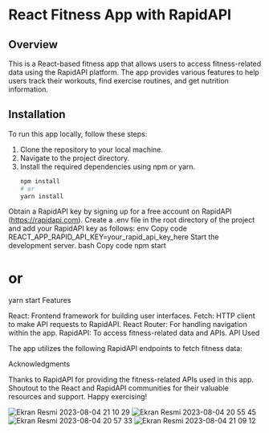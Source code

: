 # React Fitness App with RapidAPI

## Overview
This is a React-based fitness app that allows users to access fitness-related data using the RapidAPI platform. The app provides various features to help users track their workouts, find exercise routines, and get nutrition information.

## Installation
To run this app locally, follow these steps:

1. Clone the repository to your local machine.
2. Navigate to the project directory.
3. Install the required dependencies using npm or yarn.
   ```bash
   npm install
   # or
   yarn install
Obtain a RapidAPI key by signing up for a free account on RapidAPI (https://rapidapi.com).
Create a .env file in the root directory of the project and add your RapidAPI key as follows:
env
Copy code
REACT_APP_RAPID_API_KEY=your_rapid_api_key_here
Start the development server.
bash
Copy code
npm start
# or
yarn start
Features



React: Frontend framework for building user interfaces.
Fetch: HTTP client to make API requests to RapidAPI.
React Router: For handling navigation within the app.
RapidAPI: To access fitness-related data and APIs.
API Used

The app utilizes the following RapidAPI endpoints to fetch fitness data:



Acknowledgments

Thanks to RapidAPI for providing the fitness-related APIs used in this app.
Shoutout to the React and RapidAPI communities for their valuable resources and support.
Happy exercising!

![Ekran Resmi 2023-08-04 21 10 29](https://github.com/ArafatYilmaz01/GYM/assets/26061773/431cf4b7-528e-4855-acb2-d7667b0afd69)
![Ekran Resmi 2023-08-04 20 55 45](https://github.com/ArafatYilmaz01/GYM/assets/26061773/384cdfcb-04f1-41ef-9090-70dc3ab1fdd9)
![Ekran Resmi 2023-08-04 20 57 33](https://github.com/ArafatYilmaz01/GYM/assets/26061773/cf5be363-3c13-4cd2-a5aa-194ca1b040b0)
![Ekran Resmi 2023-08-04 21 09 12](https://github.com/ArafatYilmaz01/GYM/assets/26061773/84c088f0-2058-442d-a388-c45f66f8d188)
